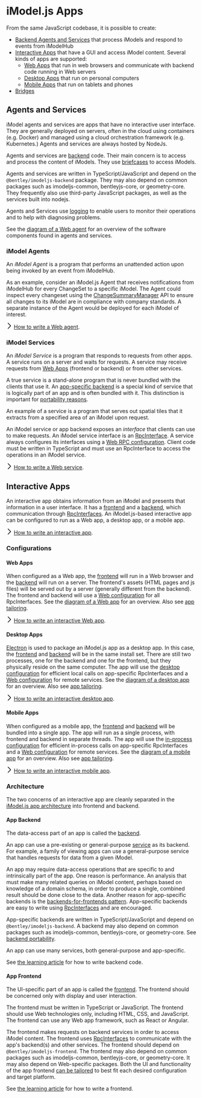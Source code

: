 # iModel.js Apps

From the same JavaScript codebase, it is possible to create:

* [Backend Agents and Services](#agents-and-services) that process iModels and respond to events from iModelHub
* [Interactive Apps](#interactive-apps) that have a GUI and access iModel content. Several kinds of apps are supported:
  * [Web Apps](#web-apps) that run in web browsers and communicate with backend code running in Web servers
  * [Desktop Apps](#desktop-apps) that run on personal computers
  * [Mobile Apps](#mobile-apps) that run on tablets and phones
* [Bridges](../learning/WriteABridge.md)

## Agents and Services

iModel agents and services are apps that have no interactive user interface. They are generally deployed on servers, often in the cloud using containers (e.g. Docker) and managed using a cloud orchestration framework (e.g. Kubernetes.) Agents and services are always hosted by NodeJs.

Agents and services are [backend](../learning/Glossary.md#Backend) code. Their main concern is to access and process the content of iModels. They use [briefcases](../learning/Glossary.md#Briefcase) to access iModels.

Agents and services are written in TypeScript/JavaScript and depend on the `@bentley/imodeljs-backend` package. They may also depend on common packages such as imodeljs-common, bentleyjs-core, or geometry-core. They frequently also use third-party JavaScript packages, as well as the services built into nodejs.

Agents and Services use [logging](../learning/common/Logging.md) to enable users to monitor their operations and to help with diagnosing problems.

See the [diagram of a Web agent](./SoftwareArchitecture.md#web) for an overview of the software components found in agents and services.

### iModel Agents

An *iModel Agent* is a program that performs an unattended action upon being invoked by an event from iModelHub.

As an example, consider an iModel.js Agent that receives notifications from iModelHub for every ChangeSet to a specific iModel. The Agent could inspect every changeset using the [ChangeSummaryManager]($backend) API to ensure all changes to its iModel are in compliance with company standards. A separate instance of the Agent would be deployed for each iModel of interest.

![>](./next.png) [How to write a Web agent](../learning/WriteAWebAgent.md).

### iModel Services

An *iModel Service* is a program that responds to requests from other apps. A service runs on a server and waits for requests. A service may receive requests from [Web Apps](#web-apps) (frontend or backend) or from other services.

A true service is a stand-alone program that is never bundled with the clients that use it. An [app-specific backend](#app-backend) is a special kind of service that is logically part of an app and is often bundled with it. This distinction is important for [portability reasons](../learning/Portability.md#backend-portability).

An example of a service is a program that serves out spatial tiles that it extracts from a specified area of an iModel upon request.

An iModel service or app backend exposes an *interface* that clients can use to make requests. An iModel service interface is an [RpcInterface](./RpcInterface.md). A service always configures its interfaces using a [Web RPC configuration](./RpcInterface.md#web-rpc-configuration). Client code must be written in TypeScript and must use an RpcInterface to access the operations in an iModel service.

![>](./next.png) [How to write a Web service](../learning/WriteAWebService.md).

## Interactive Apps

An interactive app obtains information from an iModel and presents that information in a user interface. It has a [frontend](#app-frontend) and a [backend](#app-backend), which communication through [RpcInterfaces](./RpcInterface.md). An iModel.js-based interactive app can be configured to run as a Web app, a desktop app, or a mobile app.

![>](./next.png) [How to write an interactive app](../learning/WriteAnInteractiveApp.md).

### Configurations

#### Web Apps

When configured as a Web app, the [frontend](#app-frontend) will run in a Web browser and the [backend](#app-backend) will run on a server. The frontend's assets (HTML pages and js files) will be served out by a server (generally different from the backend). The frontend and backend will use a [Web configuration](./RpcInterface.md#web-rpc-configuration) for all RpcInterfaces. See the [diagram of a Web app](./SoftwareArchitecture.md#web) for an overview. Also see [app tailoring](./AppTailoring.md).

![>](./next.png) [How to write an interactive Web app](../learning/WriteAnInteractiveWebApp.md).

#### Desktop Apps

[Electron](https://electronjs.org/) is used to package an iModel.js app as a desktop app. In this case, the [frontend](#app-frontend) and [backend](#app-backend) will be in the same install set. There are still two processes, one for the backend and one for the frontend, but they physically reside on the same computer. The app will use the [desktop configuration](./RpcInterface.md#desktop-rpc-configuration) for efficient local calls on app-specific RpcInterfaces and a [Web configuration](./RpcInterface.md#web-rpc-configuration) for remote services. See the [diagram of a desktop app](./SoftwareArchitecture.md#desktop) for an overview. Also see [app tailoring](./AppTailoring.md).

![>](./next.png) [How to write an interactive desktop app](../learning/WriteAnInteractiveDesktopApp.md).

#### Mobile Apps

When configured as a mobile app, the [frontend](#app-frontend) and [backend](#app-backend) will be bundled into a single app. The app will run as a single process, with frontend and backend in separate threads. The app will use the [in-process configuration](./RpcInterface.md#in-process-rpc-configuration) for efficient in-process calls on app-specific RpcInterfaces and a [Web configuration](./RpcInterface.md#web-rpc-configuration) for remote services. See the [diagram of a mobile app](./SoftwareArchitecture.md#mobile) for an overview. Also see [app tailoring](./AppTailoring.md).

![>](./next.png) [How to write an interactive mobile app](../learning/WriteAnInteractiveMobileApp.md).

### Architecture

The two concerns of an interactive app are cleanly separated in the [iModel.js app architecture](./SoftwareArchitecture.md) into frontend and backend.

#### App Backend

The data-access part of an app is called the [backend](https://en.wikipedia.org/wiki/Front_and_back_ends).

An app can use a pre-existing or general-purpose [service](#imodel-services) as its backend. For example, a family of viewing apps can use a general-purpose service that handles requests for data from a given iModel.

An app may require data-access operations that are specific to and intrinsically part of the app. One reason is performance. An analysis that must make many related queries on iModel content, perhaps based on knowledge of a domain schema, in order to produce a single, combined result should be done close to the data. Another reason for app-specific backends is the [backends-for-frontends pattern](./AppTailoring.md#backends-for-frontends). App-specific backends are easy to write using [RpcInterfaces](./RpcInterface.md) and are encouraged.

App-specific backends are written in TypeScript/JavaScript and depend on `@bentley/imodeljs-backend`. A backend may also depend on common packages such as imodeljs-common, bentleyjs-core, or geometry-core. See [backend portability](../learning/Portability.md#backend-portability).

An app can use many services, both general-purpose and app-specific.

See [the learning article](./backend/index.md) for how to write backend code.

#### App Frontend

The UI-specific part of an app is called the [frontend](https://en.wikipedia.org/wiki/Front_and_back_ends). The frontend should be concerned only with display and user interaction.

The frontend must be written in TypeScript or JavaScript. The frontend should use Web technologies only, including HTML, CSS, and JavaScript. The frontend can use any Web app framework, such as React or Angular.

The frontend makes requests on backend services in order to access iModel content. The frontend uses [RpcInterfaces](./RpcInterface.md) to communicate with the app's backend(s) and other services. The frontend should depend on `@bentley/imodeljs-frontend`. The frontend may also depend on common packages such as imodeljs-common, bentleyjs-core, or geometry-core. It may also depend on Web-specific packages. Both the UI and functionality of the app frontend [can be tailored](./AppTailoring.md) to best fit each desired configuration and target platform.

See [the learning article](./frontend/index.md) for how to write a frontend.
